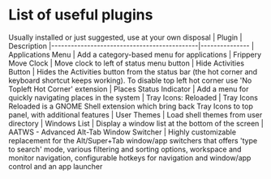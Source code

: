 # List of useful plugins
Usually installed or just suggested, use at your own disposal
| Plugin                                      | Description
|---------------------------------------------|---------------
| Applications Menu                           | Add a category-based menu for applications
| Frippery Move Clock                         | Move clock to left of status menu button
| Hide Activities Button                      | Hides the Activities button from the status bar (the hot corner and keyboard shortcut keeps working). To disable top left hot corner use 'No Topleft Hot Corner' extension
| Places Status Indicator                     | Add a menu for quickly navigating places in the system
| Tray Icons: Reloaded                        | Tray Icons Reloaded is a GNOME Shell extension which bring back Tray Icons to top panel, with additional features
| User Themes                                 | Load shell themes from user directory
| Windows List                                | Display a window list at the bottom of the screen
| AATWS - Advanced Alt-Tab Window Switcher    | Highly customizable replacement for the Alt/Super+Tab window/app switchers that offers 'type to search' mode, various filtering and sorting options, workspace and monitor navigation, configurable hotkeys for navigation and window/app control and an app launcher

